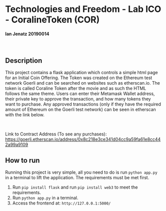 # Technologies and Freedom - Lab ICO - CoralineToken (COR)
#### Ian Jenatz 20190014

<br>

## Description
This project contains a flask application which controls a simple html page for an Initial Coin Offering. The Token was created on the Ethereum test network Goerli and can be searched on websites such as etherscan.io. The token is called Coraline Token after the movie and as such the HTML follows the same theme. Users can enter their Metamask Wallet address, their private key to approve the transaction, and how many tokens they want to purchase. Any approved transactions (only if they have the required amount of Ethereum on the Goerli test network) can be seen in etherscan with the link below.

<br>

Link to Contract Address (To see any purchases):
https://goerli.etherscan.io/address/0x8c218e3ce341d04cc9a59fa61e8cc442a99a9109 

## How to run
Running this project is very simple, all you need to do is run `python app.py` in a terminal to lift the application. The requirements must be met first. 

1. Run `pip install flask` and run `pip install web3` to meet the requirements.
2. Run `python app.py` in a terminal.
2. Access the frontend at: `http://127.0.0.1:5000/`
